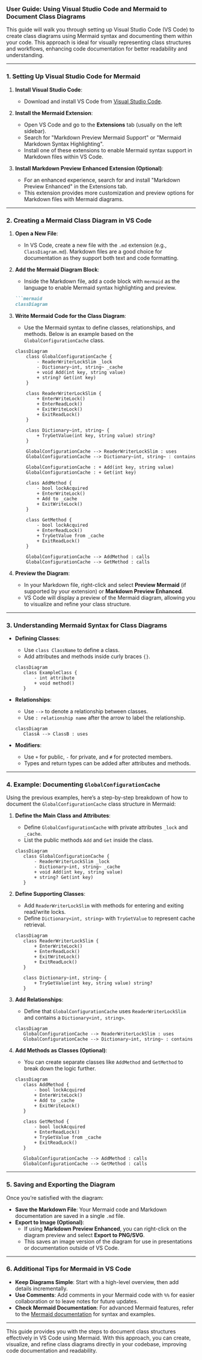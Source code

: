 ### User Guide: Using Visual Studio Code and Mermaid to Document Class Diagrams

This guide will walk you through setting up Visual Studio Code (VS Code) to create class diagrams using Mermaid syntax and documenting them within your code. This approach is ideal for visually representing class structures and workflows, enhancing code documentation for better readability and understanding.

---

### 1. **Setting Up Visual Studio Code for Mermaid**

1. **Install Visual Studio Code**:
   - Download and install VS Code from [Visual Studio Code](https://code.visualstudio.com/).
   
2. **Install the Mermaid Extension**:
   - Open VS Code and go to the **Extensions** tab (usually on the left sidebar).
   - Search for "Markdown Preview Mermaid Support" or "Mermaid Markdown Syntax Highlighting".
   - Install one of these extensions to enable Mermaid syntax support in Markdown files within VS Code.

3. **Install Markdown Preview Enhanced Extension (Optional)**:
   - For an enhanced experience, search for and install "Markdown Preview Enhanced" in the Extensions tab.
   - This extension provides more customization and preview options for Markdown files with Mermaid diagrams.

---

### 2. **Creating a Mermaid Class Diagram in VS Code**

1. **Open a New File**:
   - In VS Code, create a new file with the `.md` extension (e.g., `ClassDiagram.md`). Markdown files are a good choice for documentation as they support both text and code formatting.

2. **Add the Mermaid Diagram Block**:
   - Inside the Markdown file, add a code block with `mermaid` as the language to enable Mermaid syntax highlighting and preview.

   ```markdown
   ```mermaid
   classDiagram
   ```

3. **Write Mermaid Code for the Class Diagram**:
   - Use the Mermaid syntax to define classes, relationships, and methods. Below is an example based on the `GlobalConfigurationCache` class.

   ```mermaid
   classDiagram
       class GlobalConfigurationCache {
           - ReaderWriterLockSlim _lock
           - Dictionary~int, string~ _cache
           + void Add(int key, string value)
           + string? Get(int key)
       }

       class ReaderWriterLockSlim {
           + EnterWriteLock()
           + EnterReadLock()
           + ExitWriteLock()
           + ExitReadLock()
       }

       class Dictionary~int, string~ {
           + TryGetValue(int key, string value) string?
       }

       GlobalConfigurationCache --> ReaderWriterLockSlim : uses
       GlobalConfigurationCache --> Dictionary~int, string~ : contains

       GlobalConfigurationCache : + Add(int key, string value)
       GlobalConfigurationCache : + Get(int key)

       class AddMethod {
           - bool lockAcquired
           + EnterWriteLock()
           + Add to _cache
           + ExitWriteLock()
       }

       class GetMethod {
           - bool lockAcquired
           + EnterReadLock()
           + TryGetValue from _cache
           + ExitReadLock()
       }

       GlobalConfigurationCache --> AddMethod : calls
       GlobalConfigurationCache --> GetMethod : calls
   ```

4. **Preview the Diagram**:
   - In your Markdown file, right-click and select **Preview Mermaid** (if supported by your extension) or **Markdown Preview Enhanced**.
   - VS Code will display a preview of the Mermaid diagram, allowing you to visualize and refine your class structure.

---

### 3. **Understanding Mermaid Syntax for Class Diagrams**

- **Defining Classes**:
  - Use `class ClassName` to define a class.
  - Add attributes and methods inside curly braces `{}`.

  ```mermaid
  classDiagram
     class ExampleClass {
         - int attribute
         + void method()
     }
  ```

- **Relationships**:
  - Use `-->` to denote a relationship between classes.
  - Use `: relationship name` after the arrow to label the relationship.

  ```mermaid
  classDiagram
     ClassA --> ClassB : uses
  ```

- **Modifiers**:
  - Use `+` for public, `-` for private, and `#` for protected members.
  - Types and return types can be added after attributes and methods.

---

### 4. **Example: Documenting `GlobalConfigurationCache`**

Using the previous examples, here’s a step-by-step breakdown of how to document the `GlobalConfigurationCache` class structure in Mermaid:

1. **Define the Main Class and Attributes**:
   - Define `GlobalConfigurationCache` with private attributes `_lock` and `_cache`.
   - List the public methods `Add` and `Get` inside the class.

   ```mermaid
   classDiagram
      class GlobalConfigurationCache {
          - ReaderWriterLockSlim _lock
          - Dictionary~int, string~ _cache
          + void Add(int key, string value)
          + string? Get(int key)
      }
   ```

2. **Define Supporting Classes**:
   - Add `ReaderWriterLockSlim` with methods for entering and exiting read/write locks.
   - Define `Dictionary<int, string>` with `TryGetValue` to represent cache retrieval.

   ```mermaid
   classDiagram
      class ReaderWriterLockSlim {
          + EnterWriteLock()
          + EnterReadLock()
          + ExitWriteLock()
          + ExitReadLock()
      }
   
      class Dictionary~int, string~ {
          + TryGetValue(int key, string value) string?
      }
   ```

3. **Add Relationships**:
   - Define that `GlobalConfigurationCache` uses `ReaderWriterLockSlim` and contains a `Dictionary<int, string>`.

   ```mermaid
   classDiagram
      GlobalConfigurationCache --> ReaderWriterLockSlim : uses
      GlobalConfigurationCache --> Dictionary~int, string~ : contains
   ```

4. **Add Methods as Classes (Optional)**:
   - You can create separate classes like `AddMethod` and `GetMethod` to break down the logic further.

   ```mermaid
   classDiagram
      class AddMethod {
          - bool lockAcquired
          + EnterWriteLock()
          + Add to _cache
          + ExitWriteLock()
      }
   
      class GetMethod {
          - bool lockAcquired
          + EnterReadLock()
          + TryGetValue from _cache
          + ExitReadLock()
      }

      GlobalConfigurationCache --> AddMethod : calls
      GlobalConfigurationCache --> GetMethod : calls
   ```

---

### 5. **Saving and Exporting the Diagram**

Once you’re satisfied with the diagram:

- **Save the Markdown File**: Your Mermaid code and Markdown documentation are saved in a single `.md` file.
- **Export to Image (Optional)**:
  - If using **Markdown Preview Enhanced**, you can right-click on the diagram preview and select **Export to PNG/SVG**.
  - This saves an image version of the diagram for use in presentations or documentation outside of VS Code.

---

### 6. **Additional Tips for Mermaid in VS Code**

- **Keep Diagrams Simple**: Start with a high-level overview, then add details incrementally.
- **Use Comments**: Add comments in your Mermaid code with `%%` for easier collaboration or to leave notes for future updates.
- **Check Mermaid Documentation**: For advanced Mermaid features, refer to the [Mermaid documentation](https://mermaid-js.github.io/mermaid/#/) for syntax and examples.

---

This guide provides you with the steps to document class structures effectively in VS Code using Mermaid. With this approach, you can create, visualize, and refine class diagrams directly in your codebase, improving code documentation and readability.
